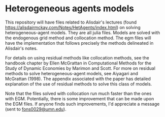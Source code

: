# Heterogeneous agents models
This repository will have files related to Alisdair's lectures (found https://alisdairmckay.com/Notes/HetAgents/index.html) on solving heterogeneous-agent models. They are all julia files. Models are solved with the endogenous grid method and collocation method. The egm files will have the implementation that follows precisely the methods delineated in Alisdair's notes. 

For details on using residual methods like collocation methods, see the handbook chapter by Ellen McGrattan in Computational Methods for the Study of Dynamic Economies by Marimon and Scott. For more on residual methods to solve heterogeneous-agent models, see Aiyagari and McGrattan (1998). The appendix associated with the paper has detailed explanation of the use of residual methods to solve this class of models.    

Note that the files solved with collocation run much faster than the ones with EGM. Potentially, there is some improvement that can be made upon the EGM files. If anyone finds such improvements, I'd appreciate a message (sent to fons0029@umn.edu).

